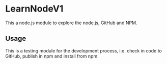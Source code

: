 # LearnNodeV1

This a node.js module to explore the node.js, GitHub and NPM.

## Usage

This is a testing module for the development process, i.e. check in code to GitHub, publish in npm and install from npm.
